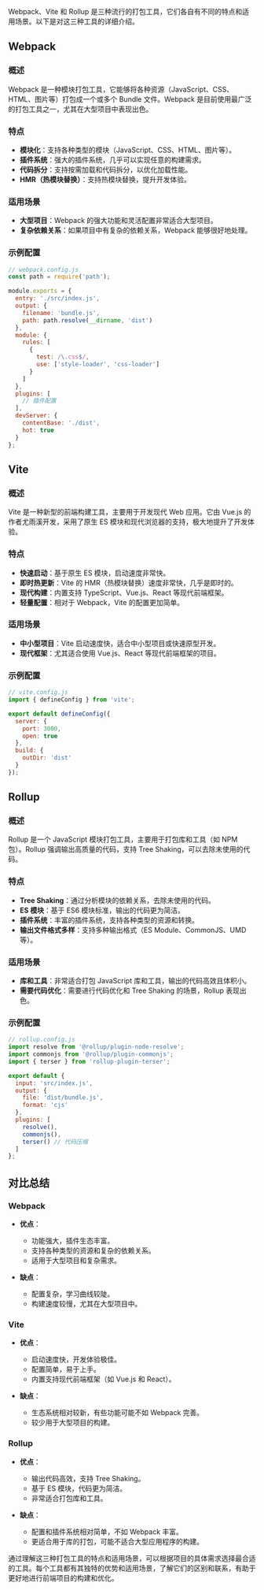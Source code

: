 Webpack、Vite 和 Rollup 是三种流行的打包工具，它们各自有不同的特点和适用场景。以下是对这三种工具的详细介绍。

## Webpack

### 概述

Webpack 是一种模块打包工具，它能够将各种资源（JavaScript、CSS、HTML、图片等）打包成一个或多个 Bundle 文件。Webpack 是目前使用最广泛的打包工具之一，尤其在大型项目中表现出色。

### 特点

- **模块化**：支持各种类型的模块（JavaScript、CSS、HTML、图片等）。
- **插件系统**：强大的插件系统，几乎可以实现任意的构建需求。
- **代码拆分**：支持按需加载和代码拆分，以优化加载性能。
- **HMR（热模块替换）**：支持热模块替换，提升开发体验。

### 适用场景

- **大型项目**：Webpack 的强大功能和灵活配置非常适合大型项目。
- **复杂依赖关系**：如果项目中有复杂的依赖关系，Webpack 能够很好地处理。

### 示例配置

```javascript
// webpack.config.js
const path = require('path');

module.exports = {
  entry: './src/index.js',
  output: {
    filename: 'bundle.js',
    path: path.resolve(__dirname, 'dist')
  },
  module: {
    rules: [
      {
        test: /\.css$/,
        use: ['style-loader', 'css-loader']
      }
    ]
  },
  plugins: [
    // 插件配置
  ],
  devServer: {
    contentBase: './dist',
    hot: true
  }
};
```

## Vite

### 概述

Vite 是一种新型的前端构建工具，主要用于开发现代 Web 应用。它由 Vue.js 的作者尤雨溪开发，采用了原生 ES 模块和现代浏览器的支持，极大地提升了开发体验。

### 特点

- **快速启动**：基于原生 ES 模块，启动速度非常快。
- **即时热更新**：Vite 的 HMR（热模块替换）速度非常快，几乎是即时的。
- **现代构建**：内置支持 TypeScript、Vue.js、React 等现代前端框架。
- **轻量配置**：相对于 Webpack，Vite 的配置更加简单。

### 适用场景

- **中小型项目**：Vite 启动速度快，适合中小型项目或快速原型开发。
- **现代框架**：尤其适合使用 Vue.js、React 等现代前端框架的项目。

### 示例配置

```javascript
// vite.config.js
import { defineConfig } from 'vite';

export default defineConfig({
  server: {
    port: 3000,
    open: true
  },
  build: {
    outDir: 'dist'
  }
});
```

## Rollup

### 概述

Rollup 是一个 JavaScript 模块打包工具，主要用于打包库和工具（如 NPM 包）。Rollup 强调输出高质量的代码，支持 Tree Shaking，可以去除未使用的代码。

### 特点

- **Tree Shaking**：通过分析模块的依赖关系，去除未使用的代码。
- **ES 模块**：基于 ES6 模块标准，输出的代码更为简洁。
- **插件系统**：丰富的插件系统，支持各种类型的资源和转换。
- **输出文件格式多样**：支持多种输出格式（ES Module、CommonJS、UMD 等）。

### 适用场景

- **库和工具**：非常适合打包 JavaScript 库和工具，输出的代码高效且体积小。
- **需要代码优化**：需要进行代码优化和 Tree Shaking 的场景，Rollup 表现出色。

### 示例配置

```javascript
// rollup.config.js
import resolve from '@rollup/plugin-node-resolve';
import commonjs from '@rollup/plugin-commonjs';
import { terser } from 'rollup-plugin-terser';

export default {
  input: 'src/index.js',
  output: {
    file: 'dist/bundle.js',
    format: 'cjs'
  },
  plugins: [
    resolve(),
    commonjs(),
    terser() // 代码压缩
  ]
};
```

## 对比总结

### Webpack

- **优点**：
  - 功能强大，插件生态丰富。
  - 支持各种类型的资源和复杂的依赖关系。
  - 适用于大型项目和复杂需求。

- **缺点**：
  - 配置复杂，学习曲线较陡。
  - 构建速度较慢，尤其在大型项目中。

### Vite

- **优点**：
  - 启动速度快，开发体验极佳。
  - 配置简单，易于上手。
  - 内置支持现代前端框架（如 Vue.js 和 React）。

- **缺点**：
  - 生态系统相对较新，有些功能可能不如 Webpack 完善。
  - 较少用于大型项目的构建。

### Rollup

- **优点**：
  - 输出代码高效，支持 Tree Shaking。
  - 基于 ES 模块，代码更为简洁。
  - 非常适合打包库和工具。

- **缺点**：
  - 配置和插件系统相对简单，不如 Webpack 丰富。
  - 更适合用于库的打包，可能不适合大型应用程序的构建。

通过理解这三种打包工具的特点和适用场景，可以根据项目的具体需求选择最合适的工具。每个工具都有其独特的优势和适用场景，了解它们的区别和联系，有助于更好地进行前端项目的构建和优化。
